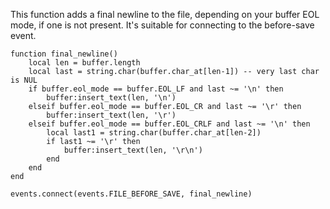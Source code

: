 This function adds a final newline to the file, depending on your buffer EOL
mode, if one is not present. It's suitable for connecting to the before-save
event.

    function final_newline()
        local len = buffer.length
        local last = string.char(buffer.char_at[len-1]) -- very last char is NUL
        if buffer.eol_mode == buffer.EOL_LF and last ~= '\n' then
            buffer:insert_text(len, '\n')
        elseif buffer.eol_mode == buffer.EOL_CR and last ~= '\r' then
            buffer:insert_text(len, '\r')
        elseif buffer.eol_mode == buffer.EOL_CRLF and last ~= '\n' then
            local last1 = string.char(buffer.char_at[len-2])
            if last1 ~= '\r' then
                buffer:insert_text(len, '\r\n')
            end
        end
    end

    events.connect(events.FILE_BEFORE_SAVE, final_newline)
